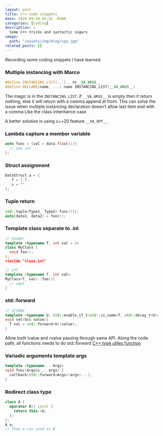 ```yaml
---
layout: post
title: C++ code snippets
date: 2020-09-30 03:22 -0400
categories: [coding]
description: > 
  Some C++ tricks and syntactic sugars
image:
  path: "/assets/img/blog/cpp.jpg"
related_posts: []
---
```


Recording some coding snippets I have learned.  

### Multiple instancing with Marco
```c++
#define INSTANCING_LIST(...) , ##__VA_ARGS__
#define DECLARE(name, ...) name INSTANCING_LIST(__VA_ARGS__)
```
The magic is in the `INSTANCING_LIST`. if `__VA_ARGS__` is empty then it return nothing, 
else it will return with a comma append at front. This can solve the issue when multiple instancing declaration doesn't allow last item end with a comma
Like the class inheritance case

A better solution is using c++20 feature `__VA_OPT__`

### Lambda capture a member variable
```c++
auto func = [val = data.float](){
  // use val
};
```

### Struct assignment
```c++
DataStruct a = {
  .f = 1.f,
  .s = ""
};
```

### Tuple return
```c++
std::tuple<Type1, Type2> func(){};
auto[data1, data2] = func();
```

### Template class separate to .inl 
```c++
// header
template <typename T, int val = 1>
class MyClass {
  void foo();
};
#inclde "class.inl"

// inl
template <typename T, int val>
MyClass<T, val>::foo(){
  // impl
}
```

### std::forward
```c++
// SFINAE
template <typename U, std::enable_if_t<std::is_same<T, std::decay_t<U>>::value, int> = 0>
void set(U&& value){
  T val = std::forward<U>(value);
}
```
Allow both lvalue and rvalue passing through same API. Along the code path, all functions needs to do std::forward
[C++ type utiles function](https://en.cppreference.com/w/cpp/types)


### Variadic arguments template args
```c++
template <typename... Args>
void func(Args&&... args) {
  callback(std::forward<Args>(args)...);
}
```

### Redirect class type
```c++
class A {
  operator B() const {
    return this->b;
  };
};
A a;
// Then a can used as B
```
